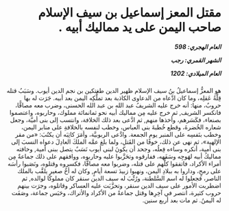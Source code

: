 <h1 dir="rtl">مقتل المعز إسماعيل بن سيف الإسلام صاحب اليمن على يد مماليك أبيه .</h1>

<h5 dir="rtl">العام الهجري:  598

الشهر القمري: رجب

العام الميلادي: 1202</h5>

<p dir="rtl">هو المعزُّ إسماعيلُ بنُ سيف الإسلام ظهير الدين طغتكين بن نجم الدين أيوب. وسَبَبُ قتله قِلَّةُ عَقلِه، وما كان ادَّعاه من الدعاوى الكاذبة بعد تملُّكِه اليمن بعد أبيه. جَرَت له بها حروبٌ، منها: أنه خرج عليه الشريفُ عبد الله بن عبد الله الحسنى، وضرب معه مصافًّا، فانكسر الشريف, ثم خرج عليه مِن مماليك أبيه نحو ثمانمائة مملوك، وحاربوه، واعتصموا بصنعاء، فكَسَرهم، وأخذها منهم, ثم ادَّعى بعد ذلك الخلافة، وانتسب إلى بنى أميَّة، وجعل شعاره الخُضرةَ، وقطع خُطبةَ بنى العباس، وخطب لنفسه بالخلافةِ على منابر اليمن، وخطب بنَفسِه على المنبر يوم الجمعة. 
وادَّعى الربوبيَّة، وأمَرَ كاتِبَه أن يكتُبَ: «من مقر الإلهية»، ثم نهى عن ذلك، خوفًا من القَتلِ، ولما بلغ عمَّه الملكَ العادِلَ دعواه النسبَ إلى بنى أمية، أنكره وساءه فِعلُه، وجحد أن يكونَ لبنى أيوب نَسَبٌ يتصل ببنى أمية, وخافته مماليكُ أبيه لهَوجِه وسَفَهه، ففارقوه وتحَزَّبوا عليه وحاربوه، ووافقهم على ذلك جماعةٌ مِن أمراء الأكراد، فاتفقوا كلُّهم على قتله، وضربوا معه مصافًّا، فكسروه وقتلوه، ونَصَبوا رأسَه على رمحٍ، وداروا به ببلادِ اليمن، ونهبوا زبيدَ تسعة أيامٍ, وكان له أخٌ صغير يلقَّب بالملك الناصر، فجعلوا له اسم السَّلطنة، ورُتِّبَ له سيف الدين سنقر كان مملوكًا لوالده, ثم اضطربت الأمور على سيف الدين سنقر، وتحزَّبَت عليه العساكر وقاتلوه، وجرَت بينهم حروب كثيرة، انتصر في آخِرِها وقتل جماعةً من الأكراد والأتراك، وحَبَس جماعة، وصَفَت له اليمنُ. ثم مات بعد أربع سنين.</p></br>
